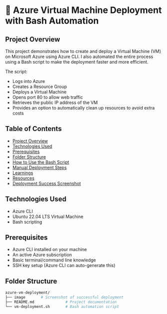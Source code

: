 # 🚀 Azure Virtual Machine Deployment with Bash Automation

## Project Overview
This project demonstrates how to create and deploy a Virtual Machine (VM) on Microsoft Azure using Azure CLI. I also automated the entire process using a Bash script to make the deployment faster and more efficient.

The script:
- Logs into Azure
- Creates a Resource Group
- Deploys a Virtual Machine
- Opens port 80 to allow web traffic
- Retrieves the public IP address of the VM
- Provides an option to automatically clean up resources to avoid extra costs

## Table of Contents
- [Project Overview](#project-overview)
- [Technologies Used](#technologies-used)
- [Prerequisites](#prerequisites)
- [Folder Structure](#folder-structure)
- [How to Use the Bash Script](#how-to-use-the-bash-script)
- [Manual Deployment Steps](#manual-deployment-steps)
- [Learnings](#learnings)
- [Resources](#resources)
- [Deployment Success Screenshot](#deployment-success-screenshot)

## Technologies Used
- Azure CLI
- Ubuntu 22.04 LTS Virtual Machine
- Bash scripting

## Prerequisites
- Azure CLI installed on your machine
- An active Azure subscription
- Basic terminal/command line knowledge
- SSH key setup (Azure CLI can auto-generate this)

## Folder Structure
```bash
azure-vm-deployment/
├── image       # Screenshot of successful deployment
├── README.md              # Project documentation
└── vm-deployment.sh       # Bash automation script
